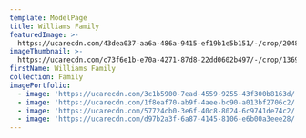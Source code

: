 ```yaml
---
template: ModelPage
title: Williams Family
featuredImage: >-
  https://ucarecdn.com/43dea037-aa6a-486a-9415-ef19b1e5b151/-/crop/2048x946/0,419/-/preview/
imageThumbnail: >-
  https://ucarecdn.com/c73f6e1b-e70a-4271-87d8-22dd0602b497/-/crop/1369x1773/121,418/-/preview/
firstName: Williams Family
collection: Family
imagePortfolio:
  - image: 'https://ucarecdn.com/3c1b5900-7ead-4559-9255-43f300b8163d/'
  - image: 'https://ucarecdn.com/1f8eaf70-ab9f-4aee-bc90-a013bf2706c2/'
  - image: 'https://ucarecdn.com/57724cb0-3e6f-40c8-8024-6c9741de74c2/'
  - image: 'https://ucarecdn.com/d97b2a3f-6a87-4145-8106-e6b00a3eee28/'
---
```


